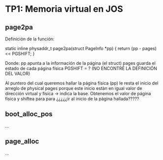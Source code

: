 TP1: Memoria virtual en JOS
===========================

page2pa
-------
Definición de la función:

static inline physaddr_t
page2pa(struct PageInfo *pp)
{
	return (pp - pages) << PGSHIFT;
}

Donde:
pp apunta a la información de la página (el struct)
pages guarda el estado de cada página física
PGSHIFT = ?  (NO ENCONTRÉ LA DEFINICIÓN DEL VALOR)

Al puntero del cual queremos hallar la página física (pp) le resta el inicio del arreglo de physical pages porque este inicio estàn en igual valor de dirección virtual y física -> indica la base.
Obtenemos el valor de página física y shiftea para para ¿¿¿¿¿ir al inicio de la pàgina hallada?????

boot_alloc_pos
--------------

...


page_alloc
----------

...


